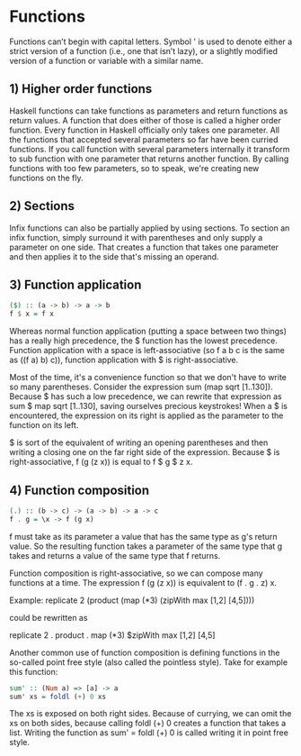 # Functions

Functions can’t begin with capital letters.
Symbol ' is used to denote either a strict version of a function (i.e., one that isn’t lazy),
or a slightly modified version of a function or variable with a similar name.

## 1) Higher order functions

Haskell functions can take functions as parameters and return functions as return values.
A function that does either of those is called a higher order function.
Every function in Haskell officially only takes one parameter.
All the functions that accepted several parameters so far have been curried functions.
If you call function with several parameters internally it transform to sub function with one parameter that returns another function.
By calling functions with too few parameters, so to speak, we're creating new functions on the fly.

## 2) Sections

Infix functions can also be partially applied by using sections.
To section an infix function, simply surround it with parentheses and only supply a parameter on one side.
That creates a function that takes one parameter and then applies it to the side that's missing an operand.

## 3) Function application

```haskell
($) :: (a -> b) -> a -> b
f $ x = f x
```

Whereas normal function application (putting a space between two things) has a really high precedence,
the $ function has the lowest precedence.
Function application with a space is left-associative (so f a b c is the same as ((f a) b) c)),
function application with $ is right-associative.

Most of the time, it's a convenience function so that we don't have to write so many parentheses.
Consider the expression sum (map sqrt [1..130]).
Because $ has such a low precedence, we can rewrite that expression as sum $ map sqrt [1..130],
saving ourselves precious keystrokes!
When a $ is encountered, the expression on its right is applied as the parameter to the function on its left.

$ is sort of the equivalent of writing an opening parentheses and then writing a closing one on the far right side of the expression.
Because $ is right-associative, f (g (z x)) is equal to f $ g $ z x.

## 4) Function composition

```haskell
(.) :: (b -> c) -> (a -> b) -> a -> c
f . g = \x -> f (g x)
```

f must take as its parameter a value that has the same type as g's return value.
So the resulting function takes a parameter of the same type that g takes and returns a value of the same type that f returns.

Function composition is right-associative, so we can compose many functions at a time.
The expression f (g (z x)) is equivalent to (f . g . z) x.

Example:
replicate 2 (product (map (*3) (zipWith max [1,2] [4,5])))

could be rewritten as

replicate 2 . product . map (*3) $zipWith max [1,2] [4,5]

Another common use of function composition is defining functions in the so-called point free style (also called the pointless style).
Take for example this function:

```haskell
sum' :: (Num a) => [a] -> a
sum' xs = foldl (+) 0 xs
```

The xs is exposed on both right sides.
Because of currying, we can omit the xs on both sides,
because calling foldl (+) 0 creates a function that takes a list.
Writing the function as sum' = foldl (+) 0 is called writing it in point free style.
